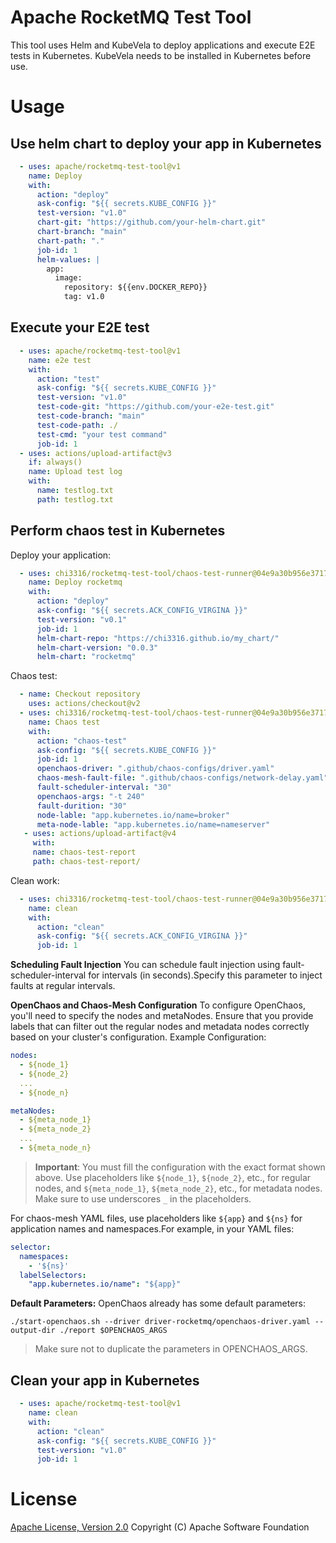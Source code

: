 # Apache RocketMQ Test Tool

This tool uses Helm and KubeVela to deploy applications and execute E2E tests in Kubernetes.
KubeVela needs to be installed in Kubernetes before use.

# Usage

<!-- start usage -->
## Use helm chart to deploy your app in Kubernetes
```yaml
  - uses: apache/rocketmq-test-tool@v1
    name: Deploy
    with:
      action: "deploy"
      ask-config: "${{ secrets.KUBE_CONFIG }}"
      test-version: "v1.0"
      chart-git: "https://github.com/your-helm-chart.git"
      chart-branch: "main"
      chart-path: "."
      job-id: 1
      helm-values: |
        app:
          image:
            repository: ${{env.DOCKER_REPO}}
            tag: v1.0
```
## Execute your E2E test
```yaml
  - uses: apache/rocketmq-test-tool@v1
    name: e2e test
    with:
      action: "test"
      ask-config: "${{ secrets.KUBE_CONFIG }}"
      test-version: "v1.0"
      test-code-git: "https://github.com/your-e2e-test.git"
      test-code-branch: "main"
      test-code-path: ./
      test-cmd: "your test command"
      job-id: 1
  - uses: actions/upload-artifact@v3
    if: always()
    name: Upload test log
    with:
      name: testlog.txt
      path: testlog.txt
```
## Perform chaos test in Kubernetes
Deploy your application:
```yaml
  - uses: chi3316/rocketmq-test-tool/chaos-test-runner@04e9a30b956e3717eda942f5ad7dd7d5e3531092
    name: Deploy rocketmq
    with:
      action: "deploy"
      ask-config: "${{ secrets.ACK_CONFIG_VIRGINA }}"
      test-version: "v0.1"
      job-id: 1
      helm-chart-repo: "https://chi3316.github.io/my_chart/"
      helm-chart-version: "0.0.3"
      helm-chart: "rocketmq"
```
Chaos test:
```yaml
  - name: Checkout repository
    uses: actions/checkout@v2
  - uses: chi3316/rocketmq-test-tool/chaos-test-runner@04e9a30b956e3717eda942f5ad7dd7d5e3531092
    name: Chaos test
    with:
      action: "chaos-test"
      ask-config: "${{ secrets.KUBE_CONFIG }}"
      job-id: 1
      openchaos-driver: ".github/chaos-configs/driver.yaml"
      chaos-mesh-fault-file: ".github/chaos-configs/network-delay.yaml"
      fault-scheduler-interval: "30"
      openchaos-args: "-t 240"
      fault-durition: "30"
      node-lable: "app.kubernetes.io/name=broker"
      meta-node-lable: "app.kubernetes.io/name=nameserver"
   - uses: actions/upload-artifact@v4
     with:
     name: chaos-test-report
     path: chaos-test-report/
```
Clean work:
```yaml
  - uses: chi3316/rocketmq-test-tool/chaos-test-runner@04e9a30b956e3717eda942f5ad7dd7d5e3531092
    name: clean
    with:
      action: "clean"
      ask-config: "${{ secrets.ACK_CONFIG_VIRGINA }}"
      job-id: 1
```

**Scheduling Fault Injection**
You can schedule fault injection using fault-scheduler-interval for intervals (in seconds).Specify this parameter to inject faults at regular intervals.

**OpenChaos and Chaos-Mesh Configuration**
To configure OpenChaos, you'll need to specify the nodes and metaNodes. Ensure that you provide labels that can filter out the regular nodes and metadata nodes correctly based on your cluster's configuration.
Example Configuration:
```yaml
nodes:
  - ${node_1}
  - ${node_2}
  ...
  - ${node_n}

metaNodes:
  - ${meta_node_1}
  - ${meta_node_2}
  ...
  - ${meta_node_n}
```
> **Important**: You must fill the configuration with the exact format shown above. Use placeholders like `${node_1}`, `${node_2}`, etc., for regular nodes, and `${meta_node_1}`, `${meta_node_2}`, etc., for metadata nodes. Make sure to use underscores `_` in the placeholders.

For chaos-mesh YAML files, use placeholders like `${app}` and `${ns}` for application names and namespaces.For example, in your YAML files:
```yaml
selector:
  namespaces:
    - '${ns}'
  labelSelectors:
    "app.kubernetes.io/name": "${app}"
```
**Default Parameters:**
OpenChaos already has some default parameters:
```shell
./start-openchaos.sh --driver driver-rocketmq/openchaos-driver.yaml --output-dir ./report $OPENCHAOS_ARGS
```
> Make sure not to duplicate the parameters in OPENCHAOS_ARGS.

## Clean your app in Kubernetes
```yaml
  - uses: apache/rocketmq-test-tool@v1
    name: clean
    with:
      action: "clean"
      ask-config: "${{ secrets.KUBE_CONFIG }}"
      test-version: "v1.0"
      job-id: 1
```
<!-- end usage -->

# License
[Apache License, Version 2.0](http://www.apache.org/licenses/LICENSE-2.0.html) Copyright (C) Apache Software Foundation
